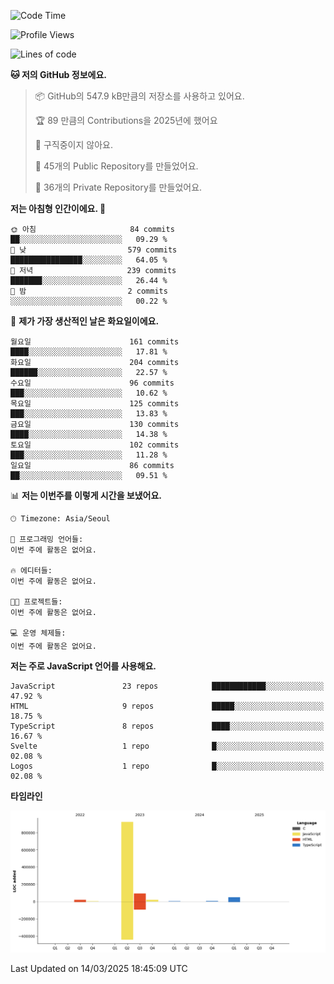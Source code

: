 <!--START_SECTION:waka-->
![Code Time](http://img.shields.io/badge/Code%20Time-131%20hrs%204%20mins-blue)

![Profile Views](http://img.shields.io/badge/Profile%20Views-0-blue)

![Lines of code](https://img.shields.io/badge/%EC%A0%80%EB%8A%94%20%EC%97%AC%ED%83%9C%EA%B9%8C%EC%A7%80%20-1.1%20million%20%EC%A4%84%EC%9D%98%20%EC%BD%94%EB%93%9C%EB%A5%BC%20%EC%9E%91%EC%84%B1%ED%96%88%EC%96%B4%EC%9A%94.-blue)

**🐱 저의 GitHub 정보에요.** 

> 📦 GitHub의 547.9 kB만큼의 저장소를 사용하고 있어요. 
 > 
> 🏆 89 만큼의 Contributions을 2025년에 했어요
 > 
> 🚫 구직중이지 않아요.
 > 
> 📜 45개의 Public Repository를 만들었어요. 
 > 
> 🔑 36개의 Private Repository를 만들었어요. 
 > 
**저는 아침형 인간이에요. 🐤** 

```text
🌞 아침                     84 commits          ██░░░░░░░░░░░░░░░░░░░░░░░   09.29 % 
🌆 낮　                     579 commits         ████████████████░░░░░░░░░   64.05 % 
🌃 저녁                     239 commits         ███████░░░░░░░░░░░░░░░░░░   26.44 % 
🌙 밤　                     2 commits           ░░░░░░░░░░░░░░░░░░░░░░░░░   00.22 % 
```
📅 **제가 가장 생산적인 날은 화요일이에요.** 

```text
월요일                      161 commits         ████░░░░░░░░░░░░░░░░░░░░░   17.81 % 
화요일                      204 commits         ██████░░░░░░░░░░░░░░░░░░░   22.57 % 
수요일                      96 commits          ███░░░░░░░░░░░░░░░░░░░░░░   10.62 % 
목요일                      125 commits         ███░░░░░░░░░░░░░░░░░░░░░░   13.83 % 
금요일                      130 commits         ████░░░░░░░░░░░░░░░░░░░░░   14.38 % 
토요일                      102 commits         ███░░░░░░░░░░░░░░░░░░░░░░   11.28 % 
일요일                      86 commits          ██░░░░░░░░░░░░░░░░░░░░░░░   09.51 % 
```


📊 **저는 이번주를 이렇게 시간을 보냈어요.** 

```text
🕑︎ Timezone: Asia/Seoul

💬 프로그래밍 언어들: 
이번 주에 활동은 없어요.

🔥 에디터들: 
이번 주에 활동은 없어요.

🐱‍💻 프로젝트들: 
이번 주에 활동은 없어요.

💻 운영 체제들: 
이번 주에 활동은 없어요.
```

**저는 주로 JavaScript 언어를 사용해요.** 

```text
JavaScript               23 repos            ████████████░░░░░░░░░░░░░   47.92 % 
HTML                     9 repos             █████░░░░░░░░░░░░░░░░░░░░   18.75 % 
TypeScript               8 repos             ████░░░░░░░░░░░░░░░░░░░░░   16.67 % 
Svelte                   1 repo              █░░░░░░░░░░░░░░░░░░░░░░░░   02.08 % 
Logos                    1 repo              █░░░░░░░░░░░░░░░░░░░░░░░░   02.08 % 
```



**타임라인**

![Lines of Code chart](https://raw.githubusercontent.com/project-dy/project-dy/main/assets/bar_graph.png)


 Last Updated on 14/03/2025 18:45:09 UTC
<!--END_SECTION:waka-->
